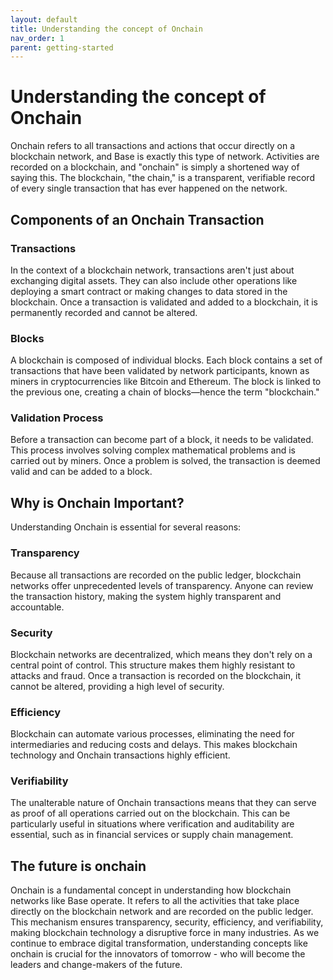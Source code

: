 ```yaml
---
layout: default
title: Understanding the concept of Onchain
nav_order: 1
parent: getting-started
---
```


# Understanding the concept of Onchain

Onchain refers to all transactions and actions that occur directly on a
blockchain network, and Base is exactly this type of network. Activities are
recorded on a blockchain, and "onchain" is simply a shortened way of saying
this. The blockchain, "the chain," is a transparent, verifiable record of every
single transaction that has ever happened on the network.

## Components of an Onchain Transaction

### Transactions

In the context of a blockchain network, transactions aren't just about
exchanging digital assets. They can also include other operations like deploying
a smart contract or making changes to data stored in the blockchain. Once a
transaction is validated and added to a blockchain, it is permanently recorded
and cannot be altered.

### Blocks

A blockchain is composed of individual blocks. Each block contains a set of
transactions that have been validated by network participants, known as miners
in cryptocurrencies like Bitcoin and Ethereum. The block is linked to the
previous one, creating a chain of blocks—hence the term "blockchain."

### Validation Process

Before a transaction can become part of a block, it needs to be validated. This
process involves solving complex mathematical problems and is carried out by
miners. Once a problem is solved, the transaction is deemed valid and can be
added to a block.

## Why is Onchain Important?

Understanding Onchain is essential for several reasons:

### Transparency

Because all transactions are recorded on the public ledger, blockchain networks
offer unprecedented levels of transparency. Anyone can review the transaction
history, making the system highly transparent and accountable.

### Security

Blockchain networks are decentralized, which means they don't rely on a central
point of control. This structure makes them highly resistant to attacks and
fraud. Once a transaction is recorded on the blockchain, it cannot be altered,
providing a high level of security.

### Efficiency

Blockchain can automate various processes, eliminating the need for
intermediaries and reducing costs and delays. This makes blockchain technology
and Onchain transactions highly efficient.

### Verifiability

The unalterable nature of Onchain transactions means that they can serve as
proof of all operations carried out on the blockchain. This can be particularly
useful in situations where verification and auditability are essential, such as
in financial services or supply chain management.

## The future is onchain

Onchain is a fundamental concept in understanding how blockchain networks like
Base operate. It refers to all the activities that take place directly on the
blockchain network and are recorded on the public ledger. This mechanism ensures
transparency, security, efficiency, and verifiability, making blockchain
technology a disruptive force in many industries. As we continue to embrace
digital transformation, understanding concepts like onchain is crucial for the
innovators of tomorrow - who will become the leaders and change-makers of the
future.
